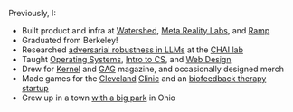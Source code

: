 Previously, I:

- Built product and infra at [Watershed](https://watershed.com/), [Meta Reality Labs](https://about.meta.com/realitylabs/), and [Ramp](https://ramp.com/)
- Graduated from Berkeley!
- Researched [adversarial robustness in LLMs](https://tensortrust.ai/paper/) at the [CHAI lab](https://humancompatible.ai/)
- Taught [Operating Systems](https://cs162.org/), [Intro to CS](https://cs61a.org/), and [Web Design](https://webdesigndecal.github.io/)
- Drew for [Kernel](https://www.kernelmag.io/) and [GAG](https://www.tiktok.com/@gag.magazine/) magazine, and occasionally designed merch
- Made games for the [Cleveland](https://cnnmon.itch.io/cardiocasino) [Clinic](https://cnnmon.itch.io/kittyclinic) and an [biofeedback therapy startup](https://www.news5cleveland.com/news/local-news/akron-canton-news/akron-startups-getting-big-bounce-at-innovation-hub)
- Grew up in a town [with a big park](https://en.wikipedia.org/wiki/Brecksville_Reservation) in Ohio

